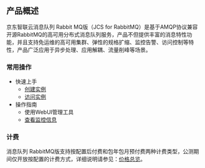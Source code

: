 ## 产品概述
京东智联云消息队列 Rabbit MQ版（JCS for RabbitMQ）是基于AMQP协议兼容开源RabbitMQ的高可用分布式消息队列服务，产品不但提供丰富的消息特性功能，并且支持免运维的高可用集群、弹性的规格扩缩、监控告警、访问控制等特性，产品广泛应用于异步处理、应用解耦、流量削峰等场景。
### 常用操作
- 快速上手
	- [创建实例](../Getting-Started/Create-RabbitMQ.md)
	- [访问实例](../Getting-Started/Connect-RabbitMQ.md)
- 操作指南
	- 使用WebUI管理工具
	- [查看监控信息](../Operation-Guide/Monitoring.md)
### 计费
消息队列 RabbitMQ版支持按配置后付费和包年包月预付费两种计费类型，公测期间仅开放按配置的计费方式，详细说明请参见：[价格总览](../Pricing/Price-Overview.md)。

